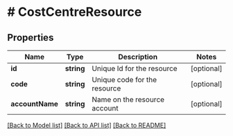 # # CostCentreResource

## Properties

Name | Type | Description | Notes
------------ | ------------- | ------------- | -------------
**id** | **string** | Unique Id for the resource | [optional]
**code** | **string** | Unique code for the resource | [optional]
**accountName** | **string** | Name on the resource account | [optional]

[[Back to Model list]](../../README.md#models) [[Back to API list]](../../README.md#endpoints) [[Back to README]](../../README.md)
